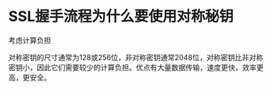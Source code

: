 # SSL握手流程为什么要使用对称秘钥

考虑计算负担

对称密钥的尺寸通常为128或256位，非对称密钥通常2048位，对称密钥比非对称密钥小，因此它们需要较少的计算负担。优点有大量数据传输，速度更快，效率更高，更安全。